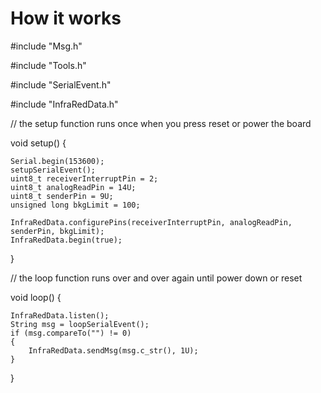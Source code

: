 <body>
<h1>How it works </h1>
<p>#include "Msg.h"</p>
<p>#include "Tools.h"</p>
<p>#include "SerialEvent.h"</p>
<p>#include "InfraRedData.h"</p>

// the setup function runs once when you press reset or power the board

void setup() {

	Serial.begin(153600);
	setupSerialEvent();
	uint8_t receiverInterruptPin = 2;
	uint8_t analogReadPin = 14U;
	uint8_t senderPin = 9U;
	unsigned long bkgLimit = 100;

	InfraRedData.configurePins(receiverInterruptPin, analogReadPin, senderPin, bkgLimit);
	InfraRedData.begin(true);
}

// the loop function runs over and over again until power down or reset

void loop() {

	InfraRedData.listen();
	String msg = loopSerialEvent();
	if (msg.compareTo("") != 0)
	{
		InfraRedData.sendMsg(msg.c_str(), 1U);
	}
}

</body>
